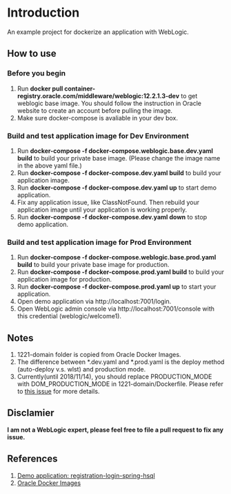 # Introduction
An example project for dockerize an application with WebLogic.

## How to use

### Before you begin
1. Run **docker pull container-registry.oracle.com/middleware/weblogic:12.2.1.3-dev** to get weblogic base image. You should follow the instruction in Oracle website to create an account before pulling the image.
2. Make sure docker-compose is avaliable in your dev box.

### Build and test application image for Dev Environment
1. Run **docker-compose -f docker-compose.weblogic.base.dev.yaml build** to build your private base image. (Please change the image name in the above yaml file.)
2. Run **docker-compose -f docker-compose.dev.yaml build** to build your application image.
3. Run **docker-compose -f docker-compose.dev.yaml up** to start demo application.
4. Fix any application issue, like ClassNotFound. Then rebuild your application image until your application is working properly.
5. Run **docker-compose -f docker-compose.dev.yaml down** to stop demo application.

### Build and test application image for Prod Environment
1. Run **docker-compose -f docker-compose.weblogic.base.prod.yaml build** to build your private base image for production.
2. Run **docker-compose -f docker-compose.prod.yaml build** to build your application image for production.
3. Run **docker-compose -f docker-compose.prod.yaml up** to start your application.
4. Open demo application via http://localhost:7001/login.
5. Open WebLogic admin console via http://localhost:7001/console with this credential (weblogic/welcome1).

## Notes
1. 1221-domain folder is copied from Oracle Docker Images.
2. The difference between *.dev.yaml and *.prod.yaml is the deploy method (auto-deploy v.s. wlst) and production mode.
3. Currently(until 2018/11/14), you should replace PRODUCTION_MODE with DOM_PRODUCTION_MODE in 1221-domain/Dockerfile.
   Please refer to [this issue](https://github.com/oracle/docker-images/issues/1049) for more details.

## Disclamier
**I am not a WebLogic expert, please feel free to file a pull request to fix any issue.**

## References
1. [Demo application: registration-login-spring-hsql](https://github.com/hellokoding/registration-login-spring-hsql) 
2. [Oracle Docker Images](https://github.com/oracle/docker-images)
